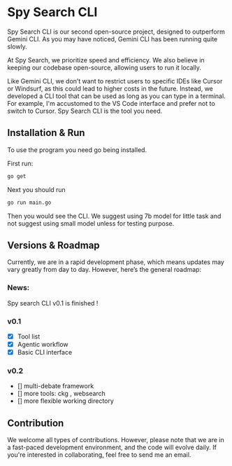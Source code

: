 # Spy Search CLI

Spy Search CLI is our second open-source project, designed to outperform Gemini CLI. As you may have noticed, Gemini CLI has been running quite slowly.

At Spy Search, we prioritize speed and efficiency. We also believe in keeping our codebase open-source, allowing users to run it locally.

Like Gemini CLI, we don’t want to restrict users to specific IDEs like Cursor or Windsurf, as this could lead to higher costs in the future. Instead, we developed a CLI tool that can be used as long as you can type in a terminal. For example, I'm accustomed to the VS Code interface and prefer not to switch to Cursor. Spy Search CLI is the tool you need.

## Installation & Run 

To use the program you need go being installed. 

First run:
```bash
go get
```

Next you should run 
```bash
go run main.go
```

Then you would see the CLI. We suggest using 7b model for little task and not suggest using small model unless for testing purpose.


## Versions & Roadmap

Currently, we are in a rapid development phase, which means updates may vary greatly from day to day. However, here’s the general roadmap:

### News:
Spy search CLI v0.1 is finished ! 

### v0.1
- [x] Tool list
- [x] Agentic workflow
- [x] Basic CLI interface

### v0.2 
- [] multi-debate framework
- [] more tools: ckg , websearch
- [] more flexible working directory 

## Contribution

We welcome all types of contributions. However, please note that we are in a fast-paced development environment, and the code will evolve daily. If you're interested in collaborating, feel free to send me an email.